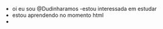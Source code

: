 - oi eu sou @Dudinharamos
-estou interessada em estudar
- estou aprendendo no momento html
-

<!---
Dudinharamos/Dudinharamos is a ✨ special ✨ repository because its `README.md` (this file) appears on your GitHub profile.
You can click the Preview link to take a look at your changes.
--->
